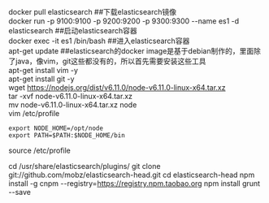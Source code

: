 docker pull elasticsearch ##下载elasticsearch镜像  
docker run -p 9100:9100 -p 9200:9200 -p 9300:9300 --name es1 -d elasticsearch ##启动elasticsearch容器  
docker exec -it es1 /bin/bash ##进入elasticsearch容器  
apt-get update ##elasticsearch的docker image是基于debian制作的，里面除了java，像vim，git这些都没有的，所以首先需要安装这些工具  
apt-get install vim -y  
apt-get install git -y  
wget https://nodejs.org/dist/v6.11.0/node-v6.11.0-linux-x64.tar.xz  
tar -xvf node-v6.11.0-linux-x64.tar.xz  
mv node-v6.11.0-linux-x64.tar.xz node  
vim /etc/profile   
```config
export NODE_HOME=/opt/node
export PATH=$PATH:$NODE_HOME/bin
```  
source /etc/profile

cd /usr/share/elasticsearch/plugins/
git clone git://github.com/mobz/elasticsearch-head.git
cd elasticsearch-head
npm install -g cnpm --registry=https://registry.npm.taobao.org
npm install grunt --save
